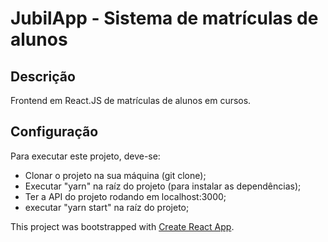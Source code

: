 # JubilApp - Sistema de matrículas de alunos

## Descrição
Frontend em React.JS de matrículas de alunos em cursos.

## Configuração
Para executar este projeto, deve-se:
* Clonar o projeto na sua máquina (git clone);
* Executar "yarn" na raíz do projeto (para instalar as dependências);
* Ter a API do projeto rodando em localhost:3000;
* executar "yarn start" na raíz do projeto;

This project was bootstrapped with [Create React App](https://github.com/facebook/create-react-app).
